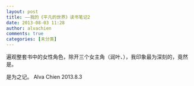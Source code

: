 ```yaml
---
layout: post
title: ——我的《平凡的世界》读书笔记2
date: 2013-08-03 11:28
author: alvachien
comments: true
categories: [未分类]
---
```

遍观整套书中的女性角色，除开三个女主角（润叶、），我印象最为深刻的，竟然是。

是为之记。
Alva Chien
2013.8.3
